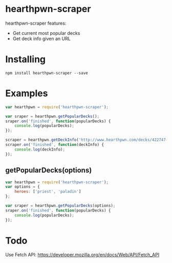 # hearthpwn-scraper

hearthpwn-scraper features:
  - Get current most popular decks
  - Get deck info given an URL


# Installing
```
npm install hearthpwn-scraper --save
```

# Examples
```js
var hearthpwn = require('hearthpwn-scraper');

var sraper = hearthpwn.getPopularDecks();
sraper.on('finished', function(popularDecks) {
    console.log(popularDecks);
});

scraper = hearthpwn.getDeckInfo('http://www.hearthpwn.com/decks/422747-top-100-patron-by-mariohs-guide-mini-guide-in');
scraper.on('finished', function(deckInfo) {
    console.log(deckInfo);
});
```


## getPopularDecks(options)

```js
var hearthpwn = require('hearthpwn-scraper');
var options = {
    heroes: ['priest', 'paladin']
};

var sraper = hearthpwn.getPopularDecks(options);
sraper.on('finished', function(popularDecks) {
    console.log(popularDecks);
});
```


# Todo
Use Fetch API: https://developer.mozilla.org/en/docs/Web/API/Fetch_API
